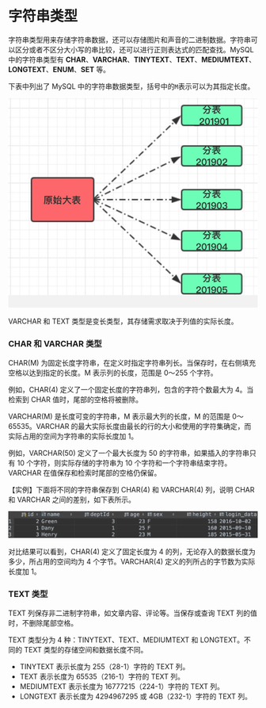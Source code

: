 # 字符串类型

字符串类型用来存储字符串数据，还可以存储图片和声音的二进制数据。字符串可以区分或者不区分大小写的串比较，还可以进行正则表达式的匹配查找。MySQL 中的字符串类型有 **CHAR**、**VARCHAR**、**TINYTEXT**、**TEXT**、**MEDIUMTEXT**、**LONGTEXT**、**ENUM**、**SET** 等。

下表中列出了 MySQL 中的字符串数据类型，括号中的`M`表示可以为其指定长度。

![](../.gitbook/assets/image%20%2873%29.png)

VARCHAR 和 TEXT 类型是变长类型，其存储需求取决于列值的实际长度。

### CHAR 和 VARCHAR 类型

CHAR\(M\) 为固定长度字符串，在定义时指定字符串列长。当保存时，在右侧填充空格以达到指定的长度。M 表示列的长度，范围是 0～255 个字符。

例如，CHAR\(4\) 定义了一个固定长度的字符串列，包含的字符个数最大为 4。当检索到 CHAR 值时，尾部的空格将被删除。

VARCHAR\(M\) 是长度可变的字符串，M 表示最大列的长度，M 的范围是 0～65535。VARCHAR 的最大实际长度由最长的行的大小和使用的字符集确定，而实际占用的空间为字符串的实际长度加 1。

例如，VARCHAR\(50\) 定义了一个最大长度为 50 的字符串，如果插入的字符串只有 10 个字符，则实际存储的字符串为 10 个字符和一个字符串结束字符。VARCHAR 在值保存和检索时尾部的空格仍保留。

【实例】下面将不同的字符串保存到 CHAR\(4\) 和 VARCHAR\(4\) 列，说明 CHAR 和 VARCHAR 之间的差别，如下表所示。

![](../.gitbook/assets/image%20%2877%29.png)

对比结果可以看到，CHAR\(4\) 定义了固定长度为 4 的列，无论存入的数据长度为多少，所占用的空间均为 4 个字节。VARCHAR\(4\) 定义的列所占的字节数为实际长度加 1。

### TEXT 类型

TEXT 列保存非二进制字符串，如文章内容、评论等。当保存或查询 TEXT 列的值时，不删除尾部空格。  
  
TEXT 类型分为 4 种：TINYTEXT、TEXT、MEDIUMTEXT 和 LONGTEXT。不同的 TEXT 类型的存储空间和数据长度不同。

* TINYTEXT 表示长度为 255（28-1）字符的 TEXT 列。
* TEXT 表示长度为 65535（216-1）字符的 TEXT 列。
* MEDIUMTEXT 表示长度为 16777215（224-1）字符的 TEXT 列。
* LONGTEXT 表示长度为 4294967295 或 4GB（232-1）字符的 TEXT 列。

